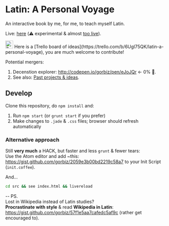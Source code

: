 # Latin: A Personal Voyage
An interactive book by me, for me, to teach myself Latin.

Live: [here](http://gorbiz.com/gorbiz/latin-book/) (:warning: experimental & almost [too live](https://github.com/gorbiz/lucid-dreams)).

<img src="https://s3.amazonaws.com/trello/images/og/trello-icon.png?v=2013-08-15" alt="Trello logo" width="24" height="24" />
Here is a [Trello board of ideas](https://trello.com/b/6UgI75QK/latin-a-personal-voyage), you are much welcome to contribute!

Potential mergers:
 1. Decenstion explorer: http://codepen.io/gorbiz/pen/eJoJQr ← 0% :art:.
 2. See also: [Past projects & ideas](https://github.com/gorbiz/latin-book/wiki/Past-projects-&-ideas).


## Develop
Clone this repository, do `npm install` and:
1. Run `npm start` (or `grunt start` if you prefer)
2. Make changes to `.jade` & `.css` files; browser should refresh automatically

### Alternative approach
Still **very much** a HACK, but faster and less `grunt` & fewer tears:  
Use the Atom editor and add ~this: https://gist.github.com/gorbiz/2059e3b00bd2219c58a7 to your Init Script (`init.coffee`).

And...
```sh
cd src && see index.html && livereload
```

--
PS.  
Lost in Wikipedia instead of Latin studies?  
**Procrastinate with style** & read **Wikipedia in Latin**: https://gist.github.com/gorbiz/57f1e5aa7cafedc5af9c (rather get encouraged to).
